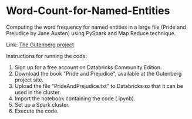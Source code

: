 # Word-Count-for-Named-Entities
Computing the word frequency for named entities in a large file (Pride and Prejudice by Jane Austen) using PySpark and Map Reduce technique.

Link: [The Gutenberg project](https://www.gutenberg.org/)

Instructions for running the code:

1. Sign up for a free account on Databricks Community Edition.
2. Download the book "Pride and Prejudice", available at the Gutenberg project site.
3. Upload the file "PrideAndPrejudice.txt" to Databricks so that it can be used in the cluster.
4. Import the notebook containing the code (.ipynb).
5. Set up a Spark cluster.
6. Execute the code.
